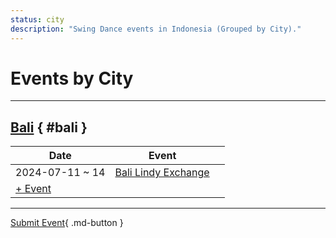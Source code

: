 ```yaml
---
status: city
description: "Swing Dance events in Indonesia (Grouped by City)."
---
```


# Events by City

---

## <a id=bali></a>[Bali](#bali) { #bali }

| Date | Event | |
| --- | --- | --- |
| 2024-07-11 ~ 14 | [Bali Lindy Exchange](bali-lindy-exchange-2024.md) |  |
| [+ Event](https://github.com/swingdance/events/issues/new?assignees=&labels=add+event&projects=&template=02-add_entity.yml&title=%5B2024%2Fid_ID%5D%20%3CName%3E&region=id_ID&province=Bali&city=Bali&org_id=&date_starts=2024-&date_ends=2024-)

---

[Submit Event](https://github.com/swingdance/events/issues/new?assignees=&labels=add+event&projects=&template=02-add_entity.yml&title=%5Bid_ID%5D%20%3CName%3E&region=id_ID&province=&city=&org_id=2024){ .md-button }
